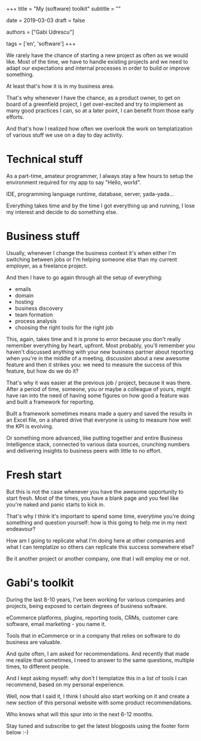 +++
title = "My (software) toolkit"
subtitle = ""

date = 2019-03-03
draft = false

authors = ["Gabi Udrescu"]

tags = ['en', 'software']
+++

We rarely have the chance of starting a new project as often as we would like. Most of the time, we have to handle existing projects and we need to adapt our expectations and internal processes in order to build or improve something.

At least that's how it is in my business area. 

That's why whenever I have the chance, as a product owner, to get on board of a greenfield project, I get over-excited and try to implement as many good practices I can, so at a later point, I can benefit from those early efforts.

And that's how I realized how often we overlook the work on templatization of various stuff we use on a day to day activity.

# Technical stuff

As a part-time, amateur programmer, I always stay a few hours to setup the environment required for my app to say "Hello, world". 

IDE, programming language runtime, database, server, yada-yada... 

Everything takes time and by the time I got everything up and running, I lose my interest and decide to do something else.

# Business stuff
Usually, whenever I change the business context it's when either I'm switching between jobs or I'm helping someone else than my current employer, as a freelance project. 

And then I have to go again through all the setup of everything:

 - emails
 - domain
 - hosting
 - business discovery
 - team formation
 - process analysis
 - choosing the right tools for the right job

This, again, takes time and it is prone to error because you don't really remember everything by heart, upfront. Most probably, you'll remember you haven't discussed anything with your new business partner about reporting when you're in the middle of a meeting, discussion about a new awesome feature and then it strikes you: we need to measure the success of this feature, but how do we do it?

That's why it was easier at the previous job / project, because it was there. After a period of time, someone, you or maybe a colleague of yours, might have ran into the need of having some figures on how good a feature was and built a framework for reporting.

Built a framework sometimes means made a query and saved the results in an Excel file, on a shared drive that everyone is using to measure how well the KPI is evolving. 

Or something more advanced, like putting together and entire Business Intelligence stack, connected to various data sources, crunching numbers and delivering insights to business peers with little to no effort.

# Fresh start

But this is not the case whenever you have the awesome opportunity to start fresh. Most of the times, you have a blank page and you feel like you're naked and panic starts to kick in.

That's why I think it's important to spend some time, everytime you're doing something and question yourself: how is this going to help me in my next endeavour?

How am I going to replicate what I'm doing here at other companies and what I can templatize so others can replicate  this success somewhere else?

Be it another project or another company, one that I will employ me or not. 

# Gabi's toolkit

During the last 8-10 years, I've been working for various companies and projects, being exposed to certain degrees of business software.

eCommerce platforms, plugins, reporting tools, CRMs, customer care software, email marketing - you name it.

Tools that in eCommerce or in a company that relies on software to do business are valuable. 

And quite often, I am asked for recommendations. And recently that made me realize that sometimes, I need to answer to the same questions, multiple times, to different people.

And I kept asking myself: why don't I templatize this in a list of tools I can recommend, based on my personal experience.

Well, now that I said it, I think I should also start working on it and create a new section of this personal website with some product recommendations.

Who knows what will this spur into in the next 6-12 months. 

Stay tuned and subscribe to get the latest blogposts using the footer form below :-)
<!--stackedit_data:
eyJoaXN0b3J5IjpbMzMwNjU4MTI0XX0=
-->